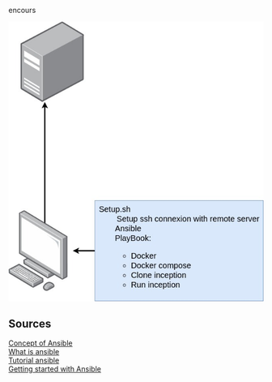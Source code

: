 encours

![Big Pcture](https://github.com/maxime-42/cloud-1/blob/main/big_picture.jpg)
## Sources

[Concept of Ansible](https://youtu.be/1id6ERvfozo?si=TwFNt0Lkd79jf1FI)<br>
[What is ansible](https://youtu.be/fHO1X93e4WA?si=WiBuqphSvXG88P9v)<br>
[Tutorial ansible](https://www.youtube.com/playlist?list=PLWL9Oy30PVmU2GGbvn585jPS3mJ44E-oo)<br>
[Getting started with Ansible](https://www.youtube.com/playlist?list=PLT98CRl2KxKEUHie1m24-wkyHpEsa4Y70)<br>
